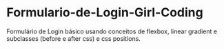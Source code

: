 # Formulario-de-Login-Girl-Coding
Formulário de Login básico usando conceitos de flexbox, linear gradient e subclasses (before e after css) e css positions.
